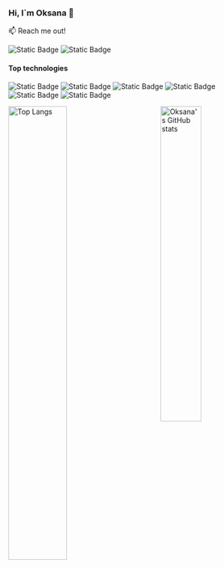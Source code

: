 ### Hi, I`m Oksana 👋

:mailbox: Reach me out!

![Static Badge](https://img.shields.io/badge/OksanaMarusich-%230A66C2?style=plastic&logo=linkedin&link=https%3A%2F%2Fwww.linkedin.com%2Fin%2Foksana-marusich%2F)
![Static Badge](https://img.shields.io/badge/OksanaMarusich-%23EA4335?style=plastic&logo=gmail&labelColor=white&link=oksana.m229%40gmail.com)


#### Top technologies

![Static Badge](https://img.shields.io/badge/Java%20Script%20-%20%23F7DF1E?style=plastic&logo=javascript&logoColor=black)
![Static Badge](https://img.shields.io/badge/React-%2361DAFB?style=plastic&logo=react&logoColor=black)
![Static Badge](https://img.shields.io/badge/Styled-components-%23DB7093?style=plastic&logo=styledcomponents)
![Static Badge](https://img.shields.io/badge/Redux-%23764ABC?style=plastic&logo=redux)
![Static Badge](https://img.shields.io/badge/React-router%20-%23CA4245?style=plastic&logo=reactrouter&logoColor=white&labelColor=%23CA4245)
![Static Badge](https://img.shields.io/badge/Axios-%235A29E4?style=plastic&logo=axios&logoColor=white)


<img align="right" width="40%" alt="Oksana's GitHub stats" src="https://github-readme-stats.vercel.app/api?username=oksanamarusich&show_icons=true&theme=transparent"/>
<img align="left" width="48%" alt="Top Langs" src="https://github-readme-stats.vercel.app/api/top-langs/?username=oksanamarusich&layout=compact"/>









